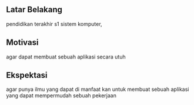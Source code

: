 [//]: # (Ceritakan sedikit tentang latar belakangmu seperti pendidikan terakhir atau pekerjaan sebelumnya)
## Latar Belakang

pendidikan terakhir s1 sistem komputer, 

[//]: # (Motivasi apa yang mendorongmu untuk ikut program coding bootcamp di Hacktiv8?)
## Motivasi

agar dapat membuat sebuah aplikasi secara utuh

[//]: # (Beri tahu kami, apa yang ingin kamu dapatkan di Hacktiv8 dan apa yang ingin kamu capai setelah lulus dari sini?)
## Ekspektasi

agar punya ilmu yang dapat di manfaat kan untuk membuat sebuah aplikasi yang dapat mempermudah sebuah pekerjaan

[//]: # (Apakah ada hal lain yang ingin disampaikan? Bila ada, kamu bebas untuk menuliskannya)
